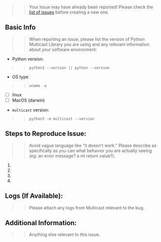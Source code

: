 >> Your Issue may have already been reported!
>> Please check the [list of issues](../) before creating a new one.

## Basic Info
>> When reporting an issue, please list the version of Python Multicast Library you are using and any relevant information about your software environment:
 - Python version:
 >> `python3 --version || python --version`
 -  OS type
>>  `uname -a`
  - [ ] linux
  - [ ] MacOS (darwin)
- `multicast` version:
>> `python3 -m multicast --version`



## Steps to Reproduce Issue:

>> Avoid vague language like "it doesn't work." Please describe as specifically as you can what behavior you are actually seeing (eg: an error message? a nil return value?).
1.
2.
3.
4.

## Logs (If Available):
>> Please attach any logs from Multicast relevant to the bug.


## Additional Information:
>> Anything else relevant to this issue.
